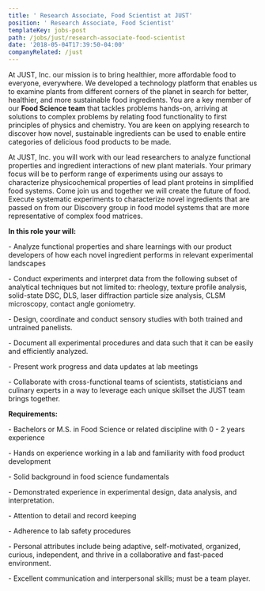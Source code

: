 ```yaml
---
title: ' Research Associate, Food Scientist at JUST'
position: ' Research Associate, Food Scientist'
templateKey: jobs-post
path: /jobs/just/research-associate-food-scientist
date: '2018-05-04T17:39:50-04:00'
companyRelated: /just
---
```

At JUST, Inc. our mission is to bring healthier, more affordable food to everyone, everywhere. We developed a technology platform that enables us to examine plants from different corners of the planet in search for better, healthier, and more sustainable food ingredients. You are a key member of our **Food Science team** that tackles problems hands-on, arriving at solutions to complex problems by relating food functionality to first principles of physics and chemistry. You are keen on applying research to discover how novel, sustainable ingredients can be used to enable entire categories of delicious food products to be made.

At JUST, Inc. you will work with our lead researchers to analyze functional properties and ingredient interactions of new plant materials. Your primary focus will be to perform range of experiments using our assays to characterize physicochemical properties of lead plant proteins in simplified food systems. Come join us and together we will create the future of food. Execute systematic experiments to characterize novel ingredients that are passed on from our Discovery group in food model systems that are more representative of complex food matrices.



**In this role your will:**

\- Analyze functional properties and share learnings with our product developers of how each novel ingredient performs in relevant experimental landscapes

\- Conduct experiments and interpret data from the following subset of analytical techniques but not limited to: rheology, texture profile analysis, solid-state DSC, DLS, laser diffraction particle size analysis, CLSM microscopy, contact angle goniometry.

\- Design, coordinate and conduct sensory studies with both trained and untrained panelists.

\- Document all experimental procedures and data such that it can be easily and efficiently analyzed.

\- Present work progress and data updates at lab meetings

\- Collaborate with cross-functional teams of scientists, statisticians and culinary experts in a way to leverage each unique skillset the JUST team brings together.



**Requirements:**

\- Bachelors or M.S. in Food Science or related discipline with 0 - 2 years experience

\- Hands on experience working in a lab and familiarity with food product development

\- Solid background in food science fundamentals

\- Demonstrated experience in experimental design, data analysis, and interpretation.

\- Attention to detail and record keeping

\- Adherence to lab safety procedures

\- Personal attributes include being adaptive, self-motivated, organized, curious, independent, and thrive in a collaborative and fast-paced environment.

\- Excellent communication and interpersonal skills; must be a team player.
